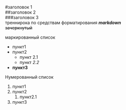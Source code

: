 #заголовок 1<br>
##заголовок 2<br>
###заголовок 3<br>
треннирока по средствам форматирования ***markdown***<br/>
~~зачеркнутый~~ 

маркированный список<br/>
* пункт1
* пункт2
  * пункт 2.1
  * пункт *2.2*
* **пункт3**

Нумерованный список
1. пункт1
2. пункт2
   1. пункт2.1
1. пункт3
